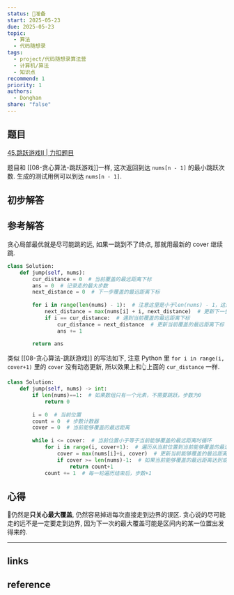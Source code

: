 ```yaml
---
status: 🧭准备
start: 2025-05-23
due: 2025-05-23
topic:
  - 算法
  - 代码随想录
tags:
  - project/代码随想录算法营
  - 计算机/算法
  - 知识点
recommend: 1
priority: 1
authors:
  - Donghan
share: "false"
---
```

## 题目
[45.跳跃游戏II | 力扣题目](https://leetcode.cn/problems/jump-game-ii/description/)

题目和 [[08-贪心算法-跳跃游戏]]一样, 这次返回到达 `nums[n - 1]` 的最小跳跃次数. 生成的测试用例可以到达 `nums[n - 1]`.
## 初步解答

## 参考解答
贪心局部最优就是尽可能跳的远, 如果一跳到不了终点, 那就用最新的 cover 继续跳.
```python
class Solution:
    def jump(self, nums):
        cur_distance = 0  # 当前覆盖的最远距离下标
        ans = 0  # 记录走的最大步数
        next_distance = 0  # 下一步覆盖的最远距离下标
        
        for i in range(len(nums) - 1):  # 注意这里是小于len(nums) - 1，这是关键所在
            next_distance = max(nums[i] + i, next_distance)  # 更新下一步覆盖的最远距离下标
            if i == cur_distance:  # 遇到当前覆盖的最远距离下标
                cur_distance = next_distance  # 更新当前覆盖的最远距离下标
                ans += 1
        
        return ans
```

类似 [[08-贪心算法-跳跃游戏]] 的写法如下, 注意 Python 里 `for i in range(i, cover+1)` 里的 `cover` 没有动态更新, 所以效果上和👆上面的 `cur_distance` 一样.
```python
class Solution:
    def jump(self, nums) -> int:
        if len(nums)==1:  # 如果数组只有一个元素，不需要跳跃，步数为0
            return 0
        
        i = 0  # 当前位置
        count = 0  # 步数计数器
        cover = 0  # 当前能够覆盖的最远距离
        
        while i <= cover:  # 当前位置小于等于当前能够覆盖的最远距离时循环
            for i in range(i, cover+1):  # 遍历从当前位置到当前能够覆盖的最远距离之间的所有位置
                cover = max(nums[i]+i, cover)  # 更新当前能够覆盖的最远距离
                if cover >= len(nums)-1:  # 如果当前能够覆盖的最远距离达到或超过数组的最后一个位置，直接返回步数+1
                    return count+1
            count += 1  # 每一轮遍历结束后，步数+1
```

## 心得
🚨仍然是**只关心最大覆盖**, 仍然容易掉进每次直接走到边界的误区. 贪心说的尽可能走的远不是一定要走到边界, 因为下一次的最大覆盖可能是区间内的某一位置出发得来的.


---
## links


## reference
